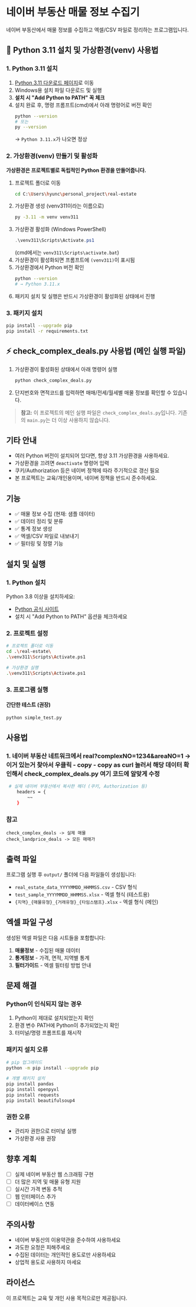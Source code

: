 # 네이버 부동산 매물 정보 수집기

네이버 부동산에서 매물 정보를 수집하고 엑셀/CSV 파일로 정리하는 프로그램입니다.

## 🐍 Python 3.11 설치 및 가상환경(venv) 사용법

### 1. Python 3.11 설치

1. [Python 3.11 다운로드 페이지](https://www.python.org/downloads/release/python-3110/)로 이동
2. Windows용 설치 파일 다운로드 및 실행
3. **설치 시 "Add Python to PATH" 꼭 체크**
4. 설치 완료 후, 명령 프롬프트(cmd)에서 아래 명령어로 버전 확인
   ```bash
   python --version
   # 또는
   py --version
   ```
   → `Python 3.11.x`가 나오면 정상

### 2. 가상환경(venv) 만들기 및 활성화

**가상환경은 프로젝트별로 독립적인 Python 환경을 만들어줍니다.**

1. 프로젝트 폴더로 이동
   ```bash
   cd C:\Users\hyunc\personal_project\real-estate
   ```
2. 가상환경 생성 (venv311이라는 이름으로)
   ```bash
   py -3.11 -m venv venv311
   ```
3. 가상환경 활성화 (Windows PowerShell)
   ```powershell
   .\venv311\Scripts\Activate.ps1
   ```
   (cmd에서는 `venv311\Scripts\activate.bat`)
4. 가상환경이 활성화되면 프롬프트에 `(venv311)`이 표시됨
5. 가상환경에서 Python 버전 확인
   ```bash
   python --version
   # → Python 3.11.x
   ```
6. 패키지 설치 및 실행은 반드시 가상환경이 활성화된 상태에서 진행

### 3. 패키지 설치

```bash
pip install --upgrade pip
pip install -r requirements.txt
```

## ⚡️ check_complex_deals.py 사용법 (메인 실행 파일)

1. 가상환경이 활성화된 상태에서 아래 명령어 실행
   ```bash
   python check_complex_deals.py
   ```
2. 단지번호와 면적코드를 입력하면 매매/전세/월세별 매물 정보를 확인할 수 있습니다.

> **참고:** 이 프로젝트의 메인 실행 파일은 `check_complex_deals.py`입니다. 기존의 `main.py`는 더 이상 사용하지 않습니다.

## 기타 안내

- 여러 Python 버전이 설치되어 있다면, 항상 3.11 가상환경을 사용하세요.
- 가상환경을 끄려면 `deactivate` 명령어 입력
- 쿠키/Authorization 등은 네이버 정책에 따라 주기적으로 갱신 필요
- 본 프로젝트는 교육/개인용이며, 네이버 정책을 반드시 준수하세요.

## 기능

- ✅ 매물 정보 수집 (현재: 샘플 데이터)
- ✅ 데이터 정리 및 분류
- ✅ 통계 정보 생성
- ✅ 엑셀/CSV 파일로 내보내기
- ✅ 필터링 및 정렬 기능

## 설치 및 실행

### 1. Python 설치
Python 3.8 이상을 설치하세요:
- [Python 공식 사이트](https://www.python.org/downloads/)
- 설치 시 "Add Python to PATH" 옵션을 체크하세요

### 2. 프로젝트 설정
```bash
# 프로젝트 폴더로 이동
cd .\real-estate\                             
.\venv311\Scripts\Activate.ps1

# 가상환경 실행
.\venv311\Scripts\Activate.ps1

```

### 3. 프로그램 실행

#### 간단한 테스트 (권장)
```bash
python simple_test.py
```

## 사용법

### 1. 네이버 부동산 네트워크에서 real?complexNO=1234&areaNO=1  -> 이거 있는거 찾아서 우클릭 - copy - copy as curl 눌러서 해당 데이터 확인해서 check_complex_deals.py 여기 코드에 알맞게 수정
```bash
 # 실제 네이버 부동산에서 복사한 헤더 (쿠키, Authorization 등)
    headers = {
        ~~
    }
```

### 참고
```
check_complex_deals -> 실제 매물
check_landprice_deals -> 모든 매매가
```

## 출력 파일

프로그램 실행 후 `output/` 폴더에 다음 파일들이 생성됩니다:

- `real_estate_data_YYYYMMDD_HHMMSS.csv` - CSV 형식
- `test_sample_YYYYMMDD_HHMMSS.xlsx` - 엑셀 형식 (테스트용)
- `{지역}_{매물유형}_{거래유형}_{타임스탬프}.xlsx` - 엑셀 형식 (메인)

## 엑셀 파일 구성

생성된 엑셀 파일은 다음 시트들을 포함합니다:

1. **매물정보** - 수집된 매물 데이터
2. **통계정보** - 가격, 면적, 지역별 통계
3. **필터가이드** - 엑셀 필터링 방법 안내

## 문제 해결

### Python이 인식되지 않는 경우
1. Python이 제대로 설치되었는지 확인
2. 환경 변수 PATH에 Python이 추가되었는지 확인
3. 터미널/명령 프롬프트를 재시작

### 패키지 설치 오류
```bash
# pip 업그레이드
python -m pip install --upgrade pip

# 개별 패키지 설치
pip install pandas
pip install openpyxl
pip install requests
pip install beautifulsoup4
```

### 권한 오류
- 관리자 권한으로 터미널 실행
- 가상환경 사용 권장

## 향후 계획

- [ ] 실제 네이버 부동산 웹 스크래핑 구현
- [ ] 더 많은 지역 및 매물 유형 지원
- [ ] 실시간 가격 변동 추적
- [ ] 웹 인터페이스 추가
- [ ] 데이터베이스 연동

## 주의사항

- 네이버 부동산의 이용약관을 준수하여 사용하세요
- 과도한 요청은 피해주세요
- 수집된 데이터는 개인적인 용도로만 사용하세요
- 상업적 용도로 사용하지 마세요

## 라이선스

이 프로젝트는 교육 및 개인 사용 목적으로만 제공됩니다. 